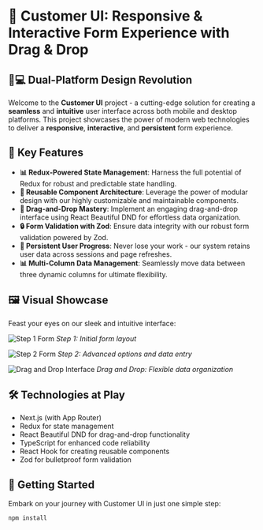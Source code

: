 # 🚀 Customer UI: Responsive & Interactive Form Experience with Drag & Drop

## 📱💻 Dual-Platform Design Revolution

Welcome to the **Customer UI** project - a cutting-edge solution for creating a **seamless** and **intuitive** user interface across both mobile and desktop platforms. This project showcases the power of modern web technologies to deliver a **responsive**, **interactive**, and **persistent** form experience.

## 🌟 Key Features

- **📊 Redux-Powered State Management**: Harness the full potential of Redux for robust and predictable state handling.
- **🧩 Reusable Component Architecture**: Leverage the power of modular design with our highly customizable and maintainable components.
- **🔄 Drag-and-Drop Mastery**: Implement an engaging drag-and-drop interface using React Beautiful DND for effortless data organization.
- **🔒 Form Validation with Zod**: Ensure data integrity with our robust form validation powered by Zod.
- **💾 Persistent User Progress**: Never lose your work - our system retains user data across sessions and page refreshes.
- **📊 Multi-Column Data Management**: Seamlessly move data between three dynamic columns for ultimate flexibility.

## 🖼️ Visual Showcase

Feast your eyes on our sleek and intuitive interface:

![Step 1 Form](https://i.ibb.co/RDFrz2z/Screenshot-10-7-2024-11852-localhost.jpg)
*Step 1: Initial form layout*

![Step 2 Form](https://i.ibb.co/HgP5fXd/Screenshot-10-7-2024-11947-localhost.jpg)
*Step 2: Advanced options and data entry*

![Drag and Drop Interface](https://i.ibb.co/853Q6Q8/Screenshot-10-7-2024-111019-localhost.jpg)
*Drag and Drop: Flexible data organization*

## 🛠️ Technologies at Play

- Next.js (with App Router)
- Redux for state management
- React Beautiful DND for drag-and-drop functionality
- TypeScript for enhanced code reliability
- React Hook for creating reusable components
- Zod for bulletproof form validation

## 🚀 Getting Started

Embark on your journey with Customer UI in just one simple step:

```bash
npm install